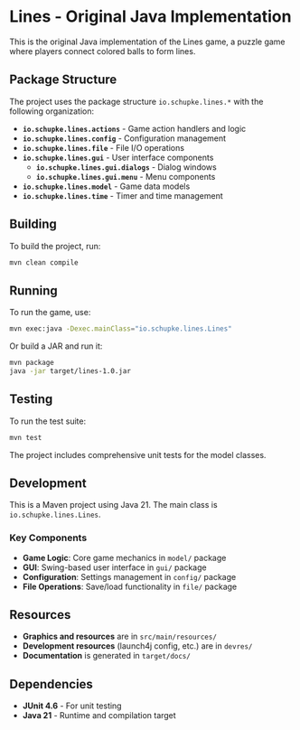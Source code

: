 # Lines - Original Java Implementation

This is the original Java implementation of the Lines game, a puzzle game where players connect colored balls to form lines.

## Package Structure

The project uses the package structure `io.schupke.lines.*` with the following organization:

- **`io.schupke.lines.actions`** - Game action handlers and logic
- **`io.schupke.lines.config`** - Configuration management
- **`io.schupke.lines.file`** - File I/O operations
- **`io.schupke.lines.gui`** - User interface components
  - **`io.schupke.lines.gui.dialogs`** - Dialog windows
  - **`io.schupke.lines.gui.menu`** - Menu components
- **`io.schupke.lines.model`** - Game data models
- **`io.schupke.lines.time`** - Timer and time management

## Building

To build the project, run:

```bash
mvn clean compile
```

## Running

To run the game, use:

```bash
mvn exec:java -Dexec.mainClass="io.schupke.lines.Lines"
```

Or build a JAR and run it:

```bash
mvn package
java -jar target/lines-1.0.jar
```

## Testing

To run the test suite:

```bash
mvn test
```

The project includes comprehensive unit tests for the model classes.

## Development

This is a Maven project using Java 21. The main class is `io.schupke.lines.Lines`.

### Key Components

- **Game Logic**: Core game mechanics in `model/` package
- **GUI**: Swing-based user interface in `gui/` package
- **Configuration**: Settings management in `config/` package
- **File Operations**: Save/load functionality in `file/` package

## Resources

- **Graphics and resources** are in `src/main/resources/`
- **Development resources** (launch4j config, etc.) are in `devres/`
- **Documentation** is generated in `target/docs/`

## Dependencies

- **JUnit 4.6** - For unit testing
- **Java 21** - Runtime and compilation target 
